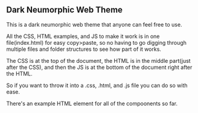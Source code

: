 ## Dark Neumorphic Web Theme
This is a dark neumorphic web theme that anyone can feel free to use.

All the CSS, HTML examples, and JS to make it work is in one file(index.html) for easy copy>paste, so no having to go digging through multiple files and folder structures to see how part of it works.

The CSS is at the top of the document, the HTML is in the middle part(just after the CSS), and then the JS is at the bottom of the document right after the HTML.

So if you want to throw it into a .css, .html, and .js file you can do so with ease.

There's an example HTML element for all of the compoonents so far.
